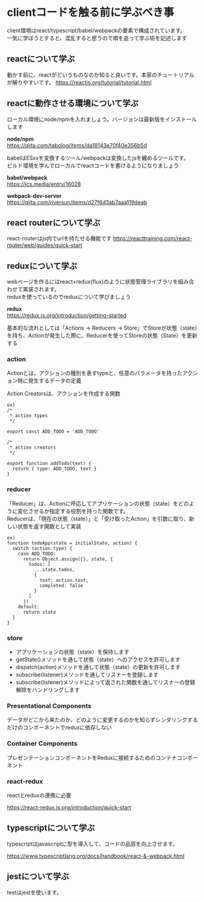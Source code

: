 # clientコードを触る前に学ぶべき事

client環境はreact/typescript/babel/webpackの要素で構成されています。  
一気に学ぼうとすると、混乱すると思うので順を追って学ぶ術を記述します

## reactについて学ぶ

動かす前に、reactがどいうものなのか知ると良いです。本家のチュートリアルが解りやすいです。
https://reactjs.org/tutorial/tutorial.html

## reactに動作させる環境について学ぶ

ローカル環境にnode/npmを入れましょう。バージョンは最新版をインストールします  

**node/npm**  
https://qiita.com/tabolog/items/da18143e70f40e356b5d

babelはESxxを変換するツール/webpackは変換したjsを纏めるツールです。  
ビルド環境を学んでローカルでreactコードを書けるようになりましょう

**babel/webpack**  
https://ics.media/entry/16028

**webpack-dev-server**  
https://qiita.com/riversun/items/d27f6d3ab7aaa119deab

## react routerについて学ぶ

react-routerはjs内でurlを持たせる機能です
https://reacttraining.com/react-router/web/guides/quick-start

## reduxについて学ぶ

webページを作るにはreact+redux(flux)のように状態管理ライブラリを組み合わせて実装されます。  
reduxを使っているのでreduxについて学びましょう

**redux**  
https://redux.js.org/introduction/getting-started


基本的な流れとしては「Actions -> Reducers -> Store」でStoreが状態（state）を持ち、Actionが発生した際に、Reducerを使ってStoreの状態（State）を更新する

### action

Actionとは、アクションの種別を表すtypeと、任意のパラメータを持ったアクション時に発生するデータの定義

Action Creatorsは、アクションを作成する関数

```
ex)
/*
 * action types
 */

export const ADD_TODO = 'ADD_TODO'

/*
 * action creators
 */

export function addTodo(text) {
  return { type: ADD_TODO, text }
}
```

### reducer

「Reducer」は、Actionに呼応してアプリケーションの状態（state）をどのように変化させるか指定する役割を持った関数です。  
Reducerは、「現在の状態（state）」と「受け取ったAction」を引数に取り、新しい状態を返す関数として実装  

```
ex)
function todoApp(state = initialState, action) {
  switch (action.type) {
    case ADD_TODO:
      return Object.assign({}, state, {
        todos: [
          ...state.todos,
          {
            text: action.text,
            completed: false
          }
        ]
      })
    default:
      return state
  }
}
```

### store

* アプリケーションの状態（state）を保持します
* getState()メソッドを通して状態（state）へのアクセスを許可します
* dispatch(action)メソッドを通して状態（state）の更新を許可します
* subscribe(listener)メソッドを通してリスナーを登録します
* subscribe(listener)メソッドによって返された関数を通してリスナーの登録解除をハンドリングします

### Presentational Components

データがどこから来たのか、どのように変更するのかを知らずレンダリングするだけのコンポーネントでreduxに依存しない

### Container Components

プレゼンテーションコンポーネントをReduxに接続するためのコンテナコンポーネント

### react-redux

reactとreduxの連携に必要

https://react-redux.js.org/introduction/quick-start

## typescriptについて学ぶ

typescriptはjavascriptに型を導入して、コードの品質を向上させます。 

https://www.typescriptlang.org/docs/handbook/react-&-webpack.html

## jestについて学ぶ

testはjestを使います。

